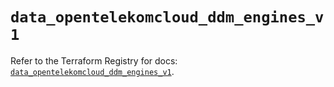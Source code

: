 # `data_opentelekomcloud_ddm_engines_v1`

Refer to the Terraform Registry for docs: [`data_opentelekomcloud_ddm_engines_v1`](https://registry.terraform.io/providers/opentelekomcloud/opentelekomcloud/1.36.50/docs/data-sources/ddm_engines_v1).
